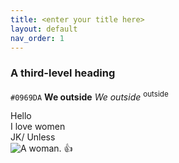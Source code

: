 ```yaml
---
title: <enter your title here>
layout: default
nav_order: 1
---
```


### A third-level heading
`#0969DA`
**We outside**
_We outside_
<sup>outside</sup>

Hello  
I love women  
JK/
Unless<br/>
![A woman.](https://www.google.com/url?sa=i&url=https%3A%2F%2Fwww.biography.com%2Factors%2Fana-de-armas&psig=AOvVaw3MOYlcA8pL2QZTuuwFnQlY&ust=1761085533857000&source=images&cd=vfe&opi=89978449&ved=0CBEQjRxqFwoTCPC48v7os5ADFQAAAAAdAAAAABAE)
:+1:
